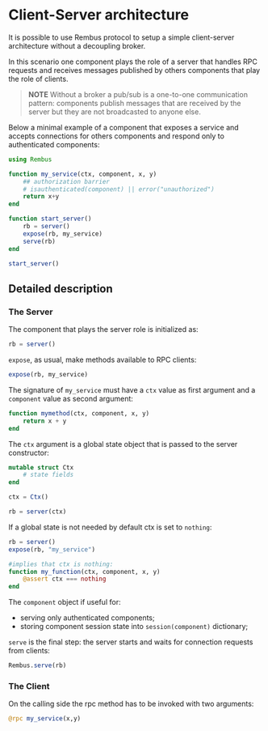 # Client-Server architecture

It is possible to use Rembus protocol to setup a simple client-server architecture without a decoupling broker.

In this scenario one component plays the role of a server that handles RPC requests and
receives messages published by others components that play the role of clients.

> **NOTE** Without a broker a pub/sub is a one-to-one communication pattern: components publish
> messages that are received by the server but they are not broadcasted to anyone else.

Below a minimal example of a component that exposes a service and accepts connections
for others components and respond only to authenticated components:

```julia
using Rembus

function my_service(ctx, component, x, y)
    ## authorization barrier 
    # isauthenticated(component) || error("unauthorized")
    return x+y
end

function start_server()
    rb = server()
    expose(rb, my_service)
    serve(rb)
end

start_server()
```

## Detailed description

### The Server

The component that plays the server role is initialized as:

```julia
rb = server()
```

`expose`, as usual,  make methods available to RPC clients:

```julia
expose(rb, my_service)
```

The signature of `my_service` must have a `ctx` value as first argument
and a `component` value as second argument:

```julia
function mymethod(ctx, component, x, y)
    return x + y
end
```

The `ctx` argument is a global state object that is passed to the server constructor:

```julia
mutable struct Ctx
    # state fields
end

ctx = Ctx()

rb = server(ctx)
```

If a global state is not needed by default ctx is set to `nothing`:

```julia
rb = server()
expose(rb, "my_service")

#implies that ctx is nothing:
function my_function(ctx, component, x, y)
    @assert ctx === nothing
end
```

The `component` object if useful for:

- serving only authenticated components;
- storing component session state into `session(component)` dictionary;

`serve` is the final step: the server starts and waits for connection requests
from clients:

```julia
Rembus.serve(rb)
```

### The Client

On the calling side the rpc method has to be invoked with two arguments:

```julia
@rpc my_service(x,y)
```


